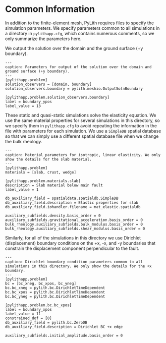 # Common Information

In addition to the finite-element mesh, PyLith requires files to specify the simulation parameters.
We specify parameters common to all simulations in a directory in `pylithapp.cfg`, which contains numerous comments, so we only summarize the parameters here.

We output the solution over the domain and the ground surface (+y boundary).

```{code-block} cfg
---
caption: Parameters for output of the solution over the domain and ground surface (+y boundary).
---
[pylithapp.problem]
solution_observers = [domain, boundary]
solution_observers.boundary = pylith.meshio.OutputSolnBoundary

[pylithapp.problem.solution_observers.boundary]
label = boundary_ypos
label_value = 13
```

These static and quasi-static simulations solve the elasticity equation.
We use the same material properties for several simulations in this directory, so we specify them in `pylithapp.cfg` to avoid repeating the information in the file with parameters for each simulation.
We use a `SimpleDB` spatial database so that we can simply use a different spatial database file when we change the bulk rheology.

```{code-block} cfg
---
caption: Material parameters for isotropic, linear elasticity. We only show the details for the slab material.
---
[pylithapp.problem]
materials = [slab, crust, wedge]

[pylithapp.problem.materials.slab]
description = Slab material below main fault
label_value = 1

db_auxiliary_field = spatialdata.spatialdb.SimpleDB
db_auxiliary_field.description = Elastic properties for slab
db_auxiliary_field.iohandler.filename = mat_elastic.spatialdb

auxiliary_subfields.density.basis_order = 0
auxiliary_subfields.gravitational_acceleration.basis_order = 0
bulk_rheology.auxiliary_subfields.bulk_modulus.basis_order = 0
bulk_rheology.auxiliary_subfields.shear_modulus.basis_order = 0
```

Similarly, for all of the simulations in this directory we use Dirichlet (displacement) boundary conditions on the +x, -x, and -y boundaries that constrain the displacement component perpendicular to the fault.

```{code-block} cfg
---
caption: Dirichlet boundary condition parameters common to all simulations in this directory. We only show the details for the +x boundary.
---
[pylithapp.problem]
bc = [bc_xneg, bc_xpos, bc_yneg]
bc.bc_xneg = pylith.bc.DirichletTimeDependent
bc.bc_xpos = pylith.bc.DirichletTimeDependent
bc.bc_yneg = pylith.bc.DirichletTimeDependent

[pylithapp.problem.bc.bc_xpos]
label = boundary_xpos
label_value = 11
constrained_dof = [0]
db_auxiliary_field = pylith.bc.ZeroDB
db_auxiliary_field.description = Dirichlet BC +x edge

auxiliary_subfields.initial_amplitude.basis_order = 0
```
